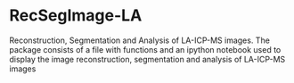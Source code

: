 # RecSegImage-LA
Reconstruction, Segmentation and Analysis of LA-ICP-MS images. The package consists of a file with functions and an ipython notebook used to display the image reconstruction, segmentation and analysis of LA-ICP-MS images

